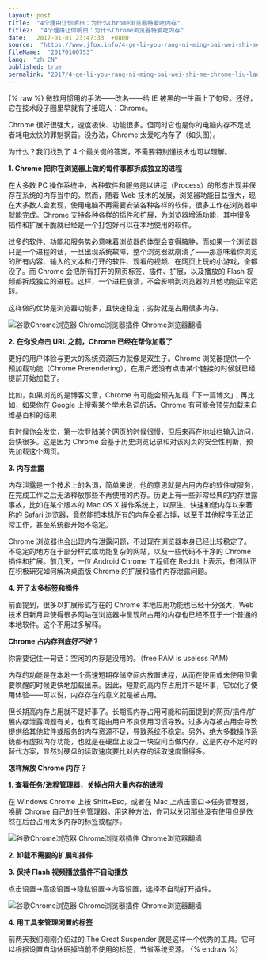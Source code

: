 ```yaml
---
layout: post
title:  "4个理由让你明白：为什么Chrome浏览器特爱吃内存"
title2:  "4个理由让你明白：为什么Chrome浏览器特爱吃内存"
date:   2017-01-01 23:47:33  +0800
source:  "https://www.jfox.info/4-ge-li-you-rang-ni-ming-bai-wei-shi-me-chrome-liu-lan-qi-te-ai-chi-na-cun.html"
fileName:  "20170100753"
lang:  "zh_CN"
published: true
permalink: "2017/4-ge-li-you-rang-ni-ming-bai-wei-shi-me-chrome-liu-lan-qi-te-ai-chi-na-cun.html"
---
```

{% raw %}
微软用惯用的手法——改名——给 IE 被黑的一生画上了句号。还好，它在技术段子圈里早就有了接班人：Chrome。

Chrome 很好很强大，速度极快、功能很多。但同时它也是你的电脑内存不足或者耗电太快的罪魁祸首。没办法，Chrome 太爱吃内存了（如头图）。

为什么？我们找到了 4 个最关键的答案，不需要特别懂技术也可以理解。

**1. Chrome 把你在浏览器上做的每件事都拆成独立的进程**

在大多数 PC 操作系统中，各种软件和服务是以进程（Process）的形态出现并保存在系统的内存当中的。然而，随着 Web 技术的发展，浏览器功能日益强大，现在大多数人会发现，使用电脑不再需要安装各种各样的软件，很多工作在浏览器中就能完成。Chrome 支持各种各样的插件和扩展，为浏览器增添功能，其中很多插件和扩展干脆就已经是一个打包好可以在本地使用的软件。

过多的软件、功能和服务势必意味着浏览器的体型会变得臃肿，而如果一个浏览器只是一个进程的话，一旦出现系统故障，整个浏览器就崩溃了——那意味着你浏览的所有内容、输入的文本和打开的软件、观看的视频、在网页上玩的小游戏，全都没了。而 Chrome 会把所有打开的网页标签、插件、扩展，以及播放的 Flash 视频都拆成独立的进程。这样，一个进程崩溃，不会影响到浏览器的其他功能正常运转。

这样做的优势是浏览器功能多，且快速稳定；劣势就是占用很多内存。

![谷歌Chrome浏览器 Chrome浏览器插件 Chrome浏览器翻墙](/wp-content/uploads/2015/05/1432288650114.png)

**2. 在你没点击 URL 之前，Chrome 已经在帮你加载了**

更好的用户体验与更大的系统资源压力就像是双生子。Chrome 浏览器提供一个预加载功能（Chrome Prerendering），在用户还没有点击某个链接的时候就已经提前开始加载了。

比如，如果浏览的是博客文章，Chrome 有可能会预先加载「下一篇博文」；再比如，如果你在 Google 上搜索某个学术名词的话，Chrome 有可能会预先加载来自维基百科的结果

有时候你会发觉，第一次登陆某个网页的时候很慢，但后来再在地址栏输入访问，会快很多。这是因为 Chrome 会基于历史浏览记录和对该网页的安全性判断，预先加载这个网页。

**3. 内存泄露**

内存泄露是一个技术上的名词，简单来说，他的意思就是占用内存的软件或服务，在完成工作之后无法释放那些不再使用的内存。历史上有一些非常经典的内存泄露事故，比如在某个版本的 Mac OS X 操作系统上，以原生、快速和低内存以来著称的 Safari 浏览器，竟然能把本机所有的内存全都占掉，以至于其他程序无法正常工作，甚至系统都开始不稳定。

Chrome 浏览器也会出现内存泄露问题，不过现在浏览器本身已经比较稳定了。不稳定的地方在于部分样式或功能复杂的网站，以及一些代码不干净的 Chrome 插件和扩展。前几天，一位 Android Chrome 工程师在 Reddit 上表示，有团队正在积极研究如何解决桌面版 Chrome 的扩展和插件内存泄露问题。

**4. 开了太多标签和插件**

前面提到，很多以扩展形式存在的 Chrome 本地应用功能也已经十分强大，Web 技术日新月异使得很多网站在浏览器中呈现所占用的内存也已经不亚于一个普通的本地软件。这个不用过多解释。

**Chrome 占内存到底好不好？**

你需要记住一句话：空闲的内存是没用的。（free RAM is useless RAM）

内存的功能是在本地一个高速短期存储空间内放置进程，从而在使用或未使用但需要唤醒的时候更快地加载出来。因此，短期的高内存占用并不是坏事，它优化了使用体验——可以说，内存存在的意义就是被占用。

但长期高内存占用就不是好事了。长期高内存占用可能和前面提到的网页/插件/扩展内存泄露问题有关，也有可能由用户不良使用习惯导致。过多内存被占用会导致提供给其他软件或服务的内存资源不足，导致系统不稳定。另外，绝大多数操作系统都有虚拟内存功能，也就是在硬盘上设立一块空间当做内存。这是内存不足时的替代方案，显然对硬盘的读取速度要比对内存的读取速度慢得多。

**怎样解放 Chrome 内存？**

**1. 查看任务/进程管理器，关掉占用大量内存的进程**

在 Windows Chrome 上按 Shift+Esc，或者在 Mac 上点击窗口→任务管理器，唤醒 Chrome 自己的任务管理器。用这种方法，你可以关闭那些没有使用但是依然在后台占用太多内存的标签或程序。

![谷歌Chrome浏览器 Chrome浏览器插件 Chrome浏览器翻墙](/wp-content/uploads/2015/05/1432288650760.png)

**2. 卸载不需要的扩展和插件**

**3. 保持 Flash 视频播放插件不自动播放**

点击设置→高级设置→隐私设置→内容设置，选择不自动打开插件。

![谷歌Chrome浏览器 Chrome浏览器插件 Chrome浏览器翻墙](/wp-content/uploads/2015/05/1432288650346.png)

**4. 用工具来管理闲置的标签**

前两天我们刚刚介绍过的 The Great Suspender 就是这样一个优秀的工具。它可以根据设置自动休眠掉当前不使用的标签，节省系统资源。
{% endraw %}
